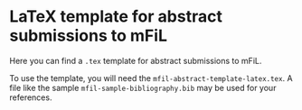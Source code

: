 # LaTeX template for abstract submissions to mFiL
Here you can find a `.tex` template for abstract submissions to mFiL.

To use the template, you will need the `mfil-abstract-template-latex.tex`. A file like the sample `mfil-sample-bibliography.bib` may be used for your references.
